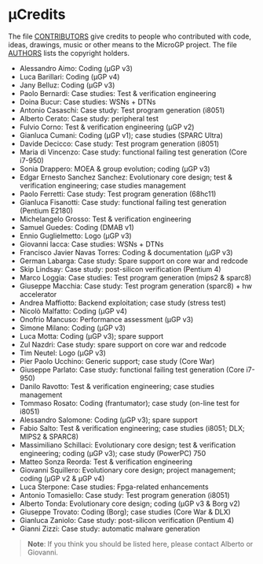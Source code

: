 µCredits
========

The file [CONTRIBUTORS](./CONTRIBUTORS.md) give credits to people who contributed with code, ideas, drawings, music or other means to the MicroGP project. The file [AUTHORS](./AUTHORS) lists the copyright holders.

* Alessandro Aimo: Coding (µGP v3)
* Luca Barillari: Coding (µGP v4)
* Jany Belluz: Coding (µGP v3)
* Paolo Bernardi: Case studies: Test & verification engineering
* Doina Bucur: Case studies: WSNs + DTNs
* Antonio Casaschi: Case study: Test program generation (i8051)
* Alberto Cerato: Case study: peripheral test
* Fulvio Corno: Test & verification engineering (µGP v2)
* Gianluca Cumani: Coding (µGP v1); case studies (SPARC Ultra)
* Davide Decicco: Case study: Test program generation (i8051)
* Maria di Vincenzo: Case study: functional failing test generation (Core i7-950)
* Sonia Drappero: MOEA & group evolution; coding (µGP v3)
* Edgar Ernesto Sanchez Sanchez: Evolutionary core design; test & verification engineering; case studies management
* Paolo Ferretti: Case study: Test program generation (68hc11)
* Gianluca Fisanotti: Case study: functional failing test generation (Pentium E2180)
* Michelangelo Grosso: Test & verification engineering
* Samuel Guedes: Coding (DMAB v1)
* Ennio Guglielmetto: Logo (µGP v3)
* Giovanni Iacca: Case studies: WSNs + DTNs
* Francisco Javier Navas Torres: Coding & documentation (µGP v3)
* German Labarga: Case study: Spare support on core war and redcode
* Skip Lindsay: Case study: post-silicon verification (Pentium 4)
* Marco Loggia: Case studies: Test program generation (mips2 & sparc8)
* Giuseppe Macchia: Case study: Test program generation (sparc8) + hw accelerator
* Andrea Maffiotto: Backend exploitation; case study (stress test)
* Nicolò Malfatto: Coding (µGP v4)
* Onofrio Mancuso: Performance assessment (µGP v3)
* Simone Milano: Coding (µGP v3)
* Luca Motta: Coding (µGP v3); spare support
* Zul Nazdri: Case study: spare support on core war and redcode
* Tim Neutel: Logo (µGP v3)
* Pier Paolo Ucchino: Generic support; case study (Core War)
* Giuseppe Parlato: Case study: functional failing test generation (Core i7-950)
* Danilo Ravotto: Test & verification engineering; case studies management
* Tommaso Rosato: Coding (frantumator); case study (on-line test for i8051)
* Alessandro Salomone: Coding (µGP v3); spare support
* Fabio Salto: Test & verification engineering; case studies (i8051; DLX; MIPS2 & SPARC8)
* Massimiliano Schillaci: Evolutionary core design; test & verification engineering; coding (µGP v3); case study (PowerPC) 750
* Matteo Sonza Reorda: Test & verification engineering
* Giovanni Squillero: Evolutionary core design; project management; coding (µGP v2 & µGP v4)
* Luca Sterpone: Case studies: Fpga-related enhancements
* Antonio Tomasiello: Case study: Test program generation (i8051)
* Alberto Tonda: Evolutionary core design; coding (µGP v3 & Borg v2)
* Giuseppe Trovato: Coding (Borg); case studies (Core War & DLX)
* Gianluca Zaniolo: Case study: post-silicon verification (Pentium 4)
* Gianni Zizzi: Case study: automatic malware generation

> **Note**: If you think you should be listed here, please contact Alberto or Giovanni.
